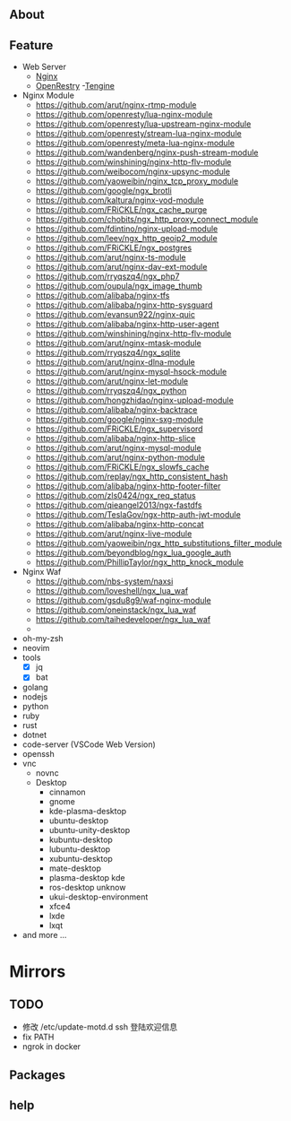 ## About

## Feature
- Web Server
	- [Nginx](https://github.com/nginx/nginx)
	- [OpenRestry](https://github.com/openresty/openresty)
	-[Tengine](https://github.com/alibaba/tengine)
- Nginx Module
  - https://github.com/arut/nginx-rtmp-module
  - https://github.com/openresty/lua-nginx-module
  - https://github.com/openresty/lua-upstream-nginx-module
  - https://github.com/openresty/stream-lua-nginx-module
  - https://github.com/openresty/meta-lua-nginx-module
  - https://github.com/wandenberg/nginx-push-stream-module
  - https://github.com/winshining/nginx-http-flv-module
  - https://github.com/weibocom/nginx-upsync-module
  - https://github.com/yaoweibin/nginx_tcp_proxy_module
  - https://github.com/google/ngx_brotli
  - https://github.com/kaltura/nginx-vod-module
  - https://github.com/FRiCKLE/ngx_cache_purge
  - https://github.com/chobits/ngx_http_proxy_connect_module
  - https://github.com/fdintino/nginx-upload-module
  - https://github.com/leev/ngx_http_geoip2_module
  - https://github.com/FRiCKLE/ngx_postgres
  - https://github.com/arut/nginx-ts-module
  - https://github.com/arut/nginx-dav-ext-module
  - https://github.com/rryqszq4/ngx_php7
  - https://github.com/oupula/ngx_image_thumb
  - https://github.com/alibaba/nginx-tfs
  - https://github.com/alibaba/nginx-http-sysguard
  - https://github.com/evansun922/nginx-quic
  - https://github.com/alibaba/nginx-http-user-agent
  - https://github.com/winshining/nginx-http-flv-module
  - https://github.com/arut/nginx-mtask-module
  - https://github.com/rryqszq4/ngx_sqlite
  - https://github.com/arut/nginx-dlna-module
  - https://github.com/arut/nginx-mysql-hsock-module
  - https://github.com/arut/nginx-let-module
  - https://github.com/rryqszq4/ngx_python
  - https://github.com/hongzhidao/nginx-upload-module
  - https://github.com/alibaba/nginx-backtrace
  - https://github.com/google/nginx-sxg-module
  - https://github.com/FRiCKLE/ngx_supervisord
  - https://github.com/alibaba/nginx-http-slice
  - https://github.com/arut/nginx-mysql-module
  - https://github.com/arut/nginx-python-module
  - https://github.com/FRiCKLE/ngx_slowfs_cache
  - https://github.com/replay/ngx_http_consistent_hash
  - https://github.com/alibaba/nginx-http-footer-filter
  - https://github.com/zls0424/ngx_req_status
  - https://github.com/qieangel2013/ngx-fastdfs
  - https://github.com/TeslaGov/ngx-http-auth-jwt-module
  - https://github.com/alibaba/nginx-http-concat
  - https://github.com/arut/nginx-live-module
  - https://github.com/yaoweibin/ngx_http_substitutions_filter_module
  - https://github.com/beyondblog/ngx_lua_google_auth
  - https://github.com/PhillipTaylor/ngx_http_knock_module
- Nginx Waf
  - https://github.com/nbs-system/naxsi
  - https://github.com/loveshell/ngx_lua_waf
  - https://github.com/gsdu8g9/waf-nginx-module
  - https://github.com/oneinstack/ngx_lua_waf
  - https://github.com/taihedeveloper/ngx_lua_waf
  -
- oh-my-zsh
- neovim
- tools
    - [x] jq
    - [x] bat
- golang
- nodejs
- python
- ruby
- rust
- dotnet
- code-server (VSCode Web Version)
- openssh
- vnc
	- novnc
	- Desktop
		- cinnamon
		- gnome
		- kde-plasma-desktop
		- ubuntu-desktop
		- ubuntu-unity-desktop
		- kubuntu-desktop
		- lubuntu-desktop
		- xubuntu-desktop
		- mate-desktop
		- plasma-desktop kde
		- ros-desktop unknow
		- ukui-desktop-environment
		- xfce4
		- lxde
		- lxqt
- and more ...

# Mirrors

## TODO
- 修改 /etc/update-motd.d ssh 登陆欢迎信息
- fix PATH
- ngrok in docker

## Packages

## help
